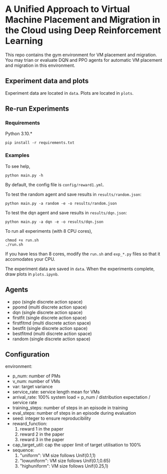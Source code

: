 # A Unified Approach to Virtual Machine Placement and Migration in the Cloud using Deep Reinforcement Learning

This repo contains the gym environment for VM placement and migration. You may trian or evaluate DQN and PPO agents for automatic VM placement and migration in this environment.



## Experiment data and plots

Experiment data are located in `data`. Plots are located in `plots`.

## Re-run Experiments

### Requirements

Python 3.10.*

```shell
pip install -r requirements.txt
```

### Examples

To see help,

```shell
python main.py -h
```

By default, the config file is `config/reward1.yml`.

To test the random agent and save results in `results/random.json`:

```shell
python main.py -a random -e -o results/random.json
```

To test the dqn agent and save results in `results/dqn.json`:

```shell
python main.py -a dqn -e -o results/dqn.json
```

To run all experiments (with 8 CPU cores),

```shell
chmod +x run.sh
./run.sh
```

If you have less than 8 cores, modify the `run.sh` and `exp_*.py` files so that it accomodates your CPU.

The experiment data are saved in `data`. When the experiments complete, draw plots in `plots.ipynb`.

## Agents

- ppo (single discrete action space)
- ppomd (multi discrete action space)
- dqn (single discrete action space)
- firstfit (single discrete action space)
- firstfitmd (multi discrete action space)
- bestfit (single discrete action space)
- bestfitmd (multi discrete action space)
- random (single discrete action space)

## Configuration

environment:

- p_num: number of PMs
- v_num: number of VMs
- var: target variance
- service_rate: service length mean for VMs
- arrival_rate: 100% system load = p_num / distribution expectation / service rate
- training_steps: number of steps in an episode in training
- eval_steps: number of steps in an episode during evaluation
- seed: integer to ensure reproducibility
- reward_function:
    1. reward 1 in the paper
    2. reward 2 in the paper
    3. reward 3 in the paper
- cap_target_util: cap the upper limit of target utilisation to 100%
- sequence:
    1. "uniform": VM size follows Unif(0.1,1)
    2. "lowuniform": VM size follows Unif(0.1,0.65)
    3. "highuniform": VM size follows Unif(0.25,1)
